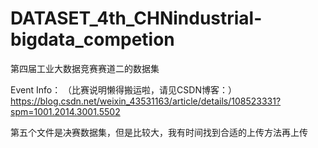# DATASET_4th_CHNindustrial-bigdata_competion
第四届工业大数据竞赛赛道二的数据集

Event Info：
（比赛说明懒得搬运啦，请见CSDN博客：）
https://blog.csdn.net/weixin_43531163/article/details/108523331?spm=1001.2014.3001.5502


第五个文件是决赛数据集，但是比较大，我有时间找到合适的上传方法再上传
